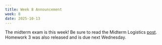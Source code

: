 ```yaml
---
title: Week 8 Announcement
week: 8
date: 2025-10-13
---
```


The midterm exam is this week! Be sure to read the Midterm Logistics [post](https://edstem.org/us/courses/81851/discussion/7084645). Homework 3 was also released and is due next Wednesday.